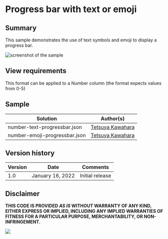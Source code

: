 # Progress bar with text or emoji

## Summary
This sample demonstrates the use of text symbols and emoji to display a progress bar.

![screenshot of the sample](./assets/screenshot.gif)

## View requirements
This format can be applied to a Number column (the format expects values from 0-5)

## Sample

Solution                      |Author(s)
------------------------------|---------------------------
number-text-progressbar.json  |[Tetsuya Kawahara](https://twitter.com/techan_k)
number-emoji-progressbar.json |[Tetsuya Kawahara](https://twitter.com/techan_k)

## Version history

Version |Date             |Comments
--------|-----------------|--------
1.0     |January 16, 2022 |Initial release

## Disclaimer
**THIS CODE IS PROVIDED *AS IS* WITHOUT WARRANTY OF ANY KIND, EITHER EXPRESS OR IMPLIED, INCLUDING ANY IMPLIED WARRANTIES OF FITNESS FOR A PARTICULAR PURPOSE, MERCHANTABILITY, OR NON-INFRINGEMENT.**

<img src="https://telemetry.sharepointpnp.com/sp-dev-list-formatting/column-samples/number-text-emoji-progressbar" />